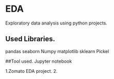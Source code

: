 # EDA
Exploratory data analysis using python projects.

## Used Libraries.
pandas
seaborn
Numpy
matplotlib
sklearn
Pickel

##Tool used.
Jupyter notebook

1.Zomato EDA project.
2.
